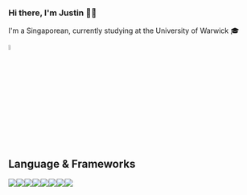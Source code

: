 ### Hi there, I'm Justin 👋😄
I'm a Singaporean, currently studying at the University of Warwick 🎓

<!-- Badge icons from https://github.com/alexandresanlim/Badges4-README.md-Profile -->
<a href="https://www.linkedin.com/in/justin-tan-hy/">
<img src="https://img.shields.io/badge/LinkedIn-0077B5?style=for-the-badge&logo=linkedin&logoColor=white" alt="Linkedin Badge" style="height:5%;width:5%"/>
</a>

## Language & Frameworks

<flex style="display:flex; justify-content: flex-start; flex-wrap: wrap;">
<img src="https://img.shields.io/badge/Java-ED8B00?style=for-the-badge&logo=java&logoColor=white"/>
<img src="https://img.shields.io/badge/Python-3776AB?style=for-the-badge&logo=python&logoColor=white"/>
<img src="https://img.shields.io/badge/JavaScript-F7DF1E?style=for-the-badge&logo=javascript&logoColor=black"/>
<img src="https://img.shields.io/badge/TypeScript-007ACC?style=for-the-badge&logo=typescript&logoColor=white"/>
<img src="https://img.shields.io/badge/React-20232A?style=for-the-badge&logo=react&logoColor=61DAFB"/>
<img src="https://img.shields.io/badge/next.js-000000?style=for-the-badge&logo=next.js&logoColor=white"/>
<img src="https://img.shields.io/badge/Jekyll-CC0000?style=for-the-badge&logo=Jekyll&logoColor=white"/>
<img src="https://img.shields.io/badge/firebase-ffca28?style=for-the-badge&logo=firebase"/>
</flex>
<!--
**Justanhy/Justanhy** is a ✨ _special_ ✨ repository because its `README.md` (this file) appears on your GitHub profile.

Here are some ideas to get you started:

- 🔭 I’m currently working on ...
- 🌱 I’m currently learning ...
- 👯 I’m looking to collaborate on ...
- 🤔 I’m looking for help with ...
- 💬 Ask me about ...
- 📫 How to reach me: ...
- 😄 Pronouns: ...
- ⚡ Fun fact: ...
-->
